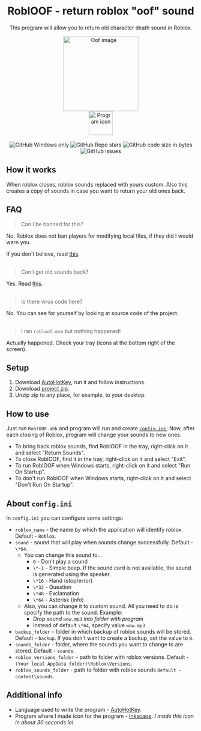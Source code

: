 <div align="center">
  <h1>RoblOOF - return roblox "oof" sound</h1>
  <p>This program will allow you to return old character death sound in Roblox.</p>
  <img src="https://mystickermania.com/cdn/stickers/games/sticker_3326-256x256.png" alt="Oof image" width="200">
  <br>
  <img src="https://raw.githubusercontent.com/Zgoly/robloof/main/icon.ico" alt="Program icon" width="64">
  <br><br>
  <img alt="GitHub Windows only" src="https://shields.io/badge/-Windows%20only-important">
  <img alt="GitHub Repo stars" src="https://img.shields.io/github/stars/zgoly/robloof">
  <img alt="GitHub code size in bytes" src="https://img.shields.io/github/languages/code-size/zgoly/robloof?style=flat">
  <img alt="GitHub issues" src="https://img.shields.io/github/issues/zgoly/robloof?style=flat">
</div>

## How it works
When roblox closes, roblox sounds replaced with yours custom. Also this creates a copy of sounds in case you want to return your old ones back.
## FAQ
> Can I be banned for this?

No. Roblox does not ban players for modifying local files, if they did I would warn you.

If you don't believe, read [this](https://devforum.roblox.com/t/1333413).
<br><br>
> Can I get old sounds back?

Yes. Read [this](#how-to-use).
<br><br>
> Is there virus code here?

No. You can see for yourself by looking at source code of the project.
<br><br>
> I ran `robloof.exe` but nothing happened!

Actually happened. Check your tray (icons at the bottom right of the screen).

## Setup
1. Download [AutoHotKey](https://www.autohotkey.com/download/ahk-install.exe), run it and follow instructions.
2. Download [project zip](https://github.com/Zgoly/robloof/archive/refs/heads/main.zip).
3. Unzip zip to any place, for example, to your desktop.

## How to use
Just run `RoblOOF.ahk` and program will run and create [`config.ini`](#about-configini); Now, after each closing of Roblox, program will change your sounds to new ones.
- To bring back roblox sounds, find RoblOOF in the tray, right-click on it and select "Return Sounds".
- To close RoblOOF, find it in the tray, right-click on it and select "Exit".
- To run RoblOOF when Windows starts, right-click on it and select "Run On Startup".
- To don't run RoblOOF when Windows starts, right-click on it and select "Don't Run On Startup".

## About `config.ini`
In `config.ini` you can configure some settings:
- `roblox_name` - the name by which the application will identify roblox. Default - `Roblox`.
- `sound` - sound that will play when sounds change successfully. Default - `\*64`.
  - You can change this sound to...
    - `0` - Don't play a sound
    - `\*-1` - Simple beep. If the sound card is not available, the sound is generated using the speaker.
    - `\*16` - Hand (stop/error)
    - `\*32` - Question
    - `\*48` - Exclamation
    - `\*64` - Asterisk (info)
  - Also, you can change it to custom sound. All you need to do is specify the path to the sound. Example:
    - *Drop sound `wow.mp3` into folder with program*
    - Instead of default `\*64`, specify value `wow.mp3`
- `backup_folder` - folder in which backup of roblox sounds will be stored. Default - `backup`. If you don't want to create a backup, set the value to `0`.
- `sounds_folder` - folder, where the sounds you want to change to are stored. Default - `sounds`.
- `roblox_versions_folder` - path to folder with roblox versions. Default - `(Your local AppData folder)\Roblox\Versions`.
- `roblox_sounds_folder` - path to folder with roblox sounds `Default - content\sounds`.

## Additional info
- Language used to write the program - [AutoHotKey](https://www.autohotkey.com/).
- Program where I made icon for the program - [Inkscape](https://inkscape.org/). *I made this icon in about 30 seconds lol*
